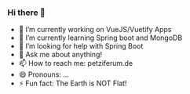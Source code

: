 ### Hi there 👋

<!--
**petziferum/petziferum** is a ✨ _special_ ✨ repository because its `README.md` (this file) appears on your GitHub profile.
-->
<!-- - 👯 I’m looking to collaborate on -->

- 🔭 I’m currently working on VueJS/Vuetify Apps
- 🌱 I’m currently learning Spring boot and MongoDB
- 🤔 I’m looking for help with Spring Boot
- 💬 Ask me about anything!
- 📫 How to reach me: petziferum.de
- 😄 Pronouns: ...
- ⚡ Fun fact: The Earth is NOT Flat!

